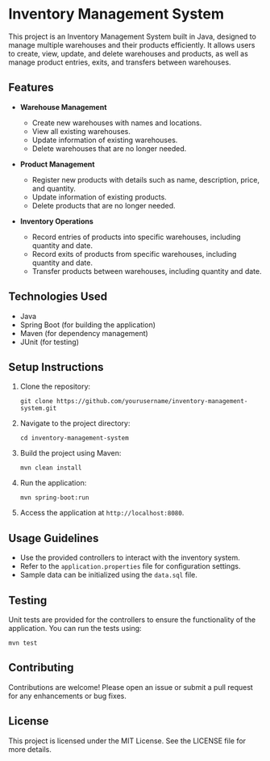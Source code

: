 # Inventory Management System

This project is an Inventory Management System built in Java, designed to manage multiple warehouses and their products efficiently. It allows users to create, view, update, and delete warehouses and products, as well as manage product entries, exits, and transfers between warehouses.

## Features

- **Warehouse Management**
  - Create new warehouses with names and locations.
  - View all existing warehouses.
  - Update information of existing warehouses.
  - Delete warehouses that are no longer needed.

- **Product Management**
  - Register new products with details such as name, description, price, and quantity.
  - Update information of existing products.
  - Delete products that are no longer needed.

- **Inventory Operations**
  - Record entries of products into specific warehouses, including quantity and date.
  - Record exits of products from specific warehouses, including quantity and date.
  - Transfer products between warehouses, including quantity and date.

## Technologies Used

- Java
- Spring Boot (for building the application)
- Maven (for dependency management)
- JUnit (for testing)

## Setup Instructions

1. Clone the repository:
   ```
   git clone https://github.com/yourusername/inventory-management-system.git
   ```

2. Navigate to the project directory:
   ```
   cd inventory-management-system
   ```

3. Build the project using Maven:
   ```
   mvn clean install
   ```

4. Run the application:
   ```
   mvn spring-boot:run
   ```

5. Access the application at `http://localhost:8080`.

## Usage Guidelines

- Use the provided controllers to interact with the inventory system.
- Refer to the `application.properties` file for configuration settings.
- Sample data can be initialized using the `data.sql` file.

## Testing

Unit tests are provided for the controllers to ensure the functionality of the application. You can run the tests using:
```
mvn test
```

## Contributing

Contributions are welcome! Please open an issue or submit a pull request for any enhancements or bug fixes.

## License

This project is licensed under the MIT License. See the LICENSE file for more details.